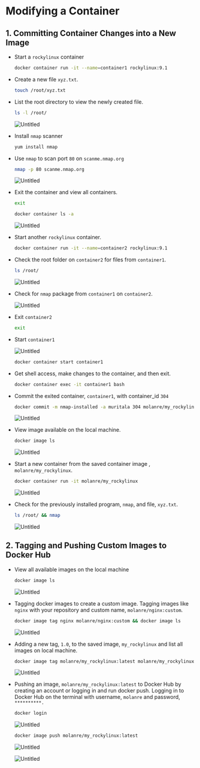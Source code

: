 # Modifying a Container

## 1. Committing Container Changes into a New Image

- Start a `rockylinux` container
    
    ```bash
    docker container run -it --name=container1 rockylinux:9.1
    ```
    
- Create a new file `xyz.txt`.
    
    ```bash
    touch /root/xyz.txt
    ```
    
- List the root directory to view the newly created file.
    
    ```bash
    ls -l /root/
    ```
    
    ![Untitled](assets/images/modifying-a-container/Untitled.png)
    
- Install `nmap` scanner
    
    ```bash
    yum install nmap
    ```
    
- Use `nmap` to scan port `80` on `scanme.nmap.org`
    
    ```bash
    nmap -p 80 scanme.nmap.org
    ```
    
    ![Untitled](assets/images/modifying-a-container/Untitled%201.png)
    
- Exit the container and view all containers.
    
    ```bash
    exit
    ```
    
    ```bash
    docker container ls -a
    ```
    
    ![Untitled](assets/images/modifying-a-container/Untitled%202.png)
    
- Start another `rockylinux` container.
    
    ```bash
    docker container run -it --name=container2 rockylinux:9.1
    ```
    
- Check the root folder on `container2` for files from `container1`.
    
    ```bash
    ls /root/
    ```
    
    ![Untitled](assets/images/modifying-a-container/Untitled%203.png)
    
- Check for `nmap` package from `container1` on `container2`.
    
    ![Untitled](assets/images/modifying-a-container/Untitled%204.png)
    
- Exit `container2`
    
    ```bash
    exit
    ```
    
- Start  `container1`
    
    ![Untitled](assets/images/modifying-a-container/Untitled%205.png)
    
    ```bash
    docker container start container1
    ```
    
- Get shell access, make changes to the container, and then exit.
    
    ```bash
    docker container exec -it container1 bash
    ```
    
- Commit the exited container, `container1`, with container_id `304`
    
    ```bash
    docker commit -m nmap-installed -a muritala 304 molanre/my_rockylinux
    ```
    
    ![Untitled](assets/images/modifying-a-container/Untitled%206.png)
    
- View image available on the local machine.
    
    ```bash
    docker image ls
    ```
    
    ![Untitled](assets/images/modifying-a-container/Untitled%207.png)
    
- Start a new container from the saved container image , `molanre/my_rockylinux`.
    
    ```bash
    docker container run -it molanre/my_rockylinux
    ```
    
    ![Untitled](assets/images/modifying-a-container/Untitled%208.png)
    
- Check for the previously installed program, `nmap`, and file, `xyz.txt`.
    
    ```bash
    ls /root/ && nmap
    ```
    
    ![Untitled](assets/images/modifying-a-container/Untitled%209.png)
    

## 2. Tagging and Pushing Custom Images to Docker Hub

- View all available images on the local machine
    
    ```bash
    docker image ls
    ```
    
    ![Untitled](assets/images/modifying-a-container/Untitled%2010.png)
    
- Tagging docker images to create a custom image. Tagging images like `nginx` with your repository and custom name, `molanre/nginx:custom`.
    
    ```bash
    docker image tag nginx molanre/nginx:custom && docker image ls
    ```
    
    ![Untitled](assets/images/modifying-a-container/Untitled%2011.png)
    
- Adding a new tag, `1.0`, to the saved image, `my_rockylinux` and list all images on local machine.
    
    ```bash
    docker image tag molanre/my_rockylinux:latest molanre/my_rockylinux:1.0 && docker image ls
    ```
    
    ![Untitled](assets/images/modifying-a-container/Untitled%2012.png)
    
- Pushing an image, `molanre/my_rockylinux:latest` to Docker Hub by creating an account or logging in and run docker push. Logging in to Docker Hub on the terminal with username, `molanre` and password, `**********.`
    
    ```bash
    docker login
    ```
    
    ![Untitled](assets/images/modifying-a-container/Untitled%2013.png)
    
    ```bash
    docker image push molanre/my_rockylinux:latest
    ```
    
    ![Untitled](assets/images/modifying-a-container/Untitled%2014.png)
    
    ![Untitled](assets/images/modifying-a-container/Untitled%2015.png)
